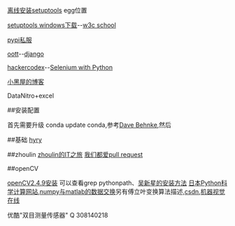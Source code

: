 [离线安装setuptools](http://blog.csdn.net/turkeyzhou/article/details/8880887) egg位置

[setuptools windows下载](https://pypi.python.org/pypi/setuptools/0.6c11#windows)--[w3c school](http://www.w3cschool.cc/python/python-install.html)

[pypi私服](https://pythonhosted.org/Basket/)

[oott](http://oott.me/archives/category/python)--[django](http://reinout.vanrees.org/weblog/2012/12/01/django-intersphinx.html)

[hackercodex](http://hackercodex.com/)--[Selenium with Python](http://selenium-python.readthedocs.org/installation.html#detailed-instructions-for-windows-users)

[小黑屋的博客](http://blog.turbidsoul.me/)

DataNitro+excel

##安装配置

首先需要升级 conda update conda,参考[Dave Behnke](http://davebehnke.com/using-python-anaconda-distribution.html),然后

##基础
[hyry](http://hyry.dip.jp/tech/book/page/scipy/numpy_ndarray.html#id1)

##zhoulin
[zhoulin的IT之旅](http://www.itzhoulin.com/git-workflow-for-small-team/)  [我们都爱pull request](http://liluo.org/about/)

##openCV

[openCV2.4.9安装](https://jjyap.wordpress.com/2014/05/24/installing-opencv-2-4-9-on-mac-osx-with-python-support/) 可以查看grep pythonpath、[吴新星的安装方法](http://blog.sciencenet.cn/blog-47522-760937.html) 
[日本Python科学计算网站](http://hyry.dip.jp/tech/slice/index),[numpy与matlab的数据交换](http://fmajor.lamost.org/blog/?p=1120)另有傅立叶变换算法描述,[csdn](http://blog.csdn.net/morewindows/article/category/1291764),[机器视觉在线](http://www.zigaa.com/)

优酷"双目测量传感器" Q 308140218
